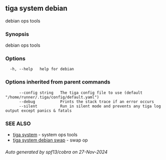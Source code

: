 ## tiga system debian

debian ops tools

### Synopsis

debian ops tools

### Options

```
  -h, --help   help for debian
```

### Options inherited from parent commands

```
      --config string   The tiga config file to use (default "/home/runner/.tiga/config/default.yaml")
      --debug           Prints the stack trace if an error occurs
      --silent          Run in silent mode and prevents any tiga log output except panics & fatals
```

### SEE ALSO

* [tiga system](tiga_system.md)	 - system ops tools
* [tiga system debian swap](tiga_system_debian_swap.md)	 - swap op

###### Auto generated by spf13/cobra on 27-Nov-2024
